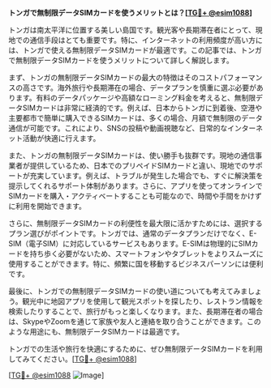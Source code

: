 **トンガで無制限データSIMカードを使うメリットとは？[[TG💪+ @esim1088](https://t.me/s/esim1088)]**

トンガは南太平洋に位置する美しい島国です。観光客や長期滞在者にとって、現地での通信手段はとても重要です。特に、インターネットの利用頻度が高い方には、トンガで使える無制限データSIMカードが最適です。この記事では、トンガで無制限データSIMカードを使うメリットについて詳しく解説します。

まず、トンガの無制限データSIMカードの最大の特徴はそのコストパフォーマンスの高さです。海外旅行や長期滞在の場合、データプランを慎重に選ぶ必要があります。有料のデータパッケージや高額なローミング料金を考えると、無制限データSIMカードは非常に経済的です。例えば、日本からトンガに到着後、空港や主要都市で簡単に購入できるSIMカードは、多くの場合、月額で無制限のデータ通信が可能です。これにより、SNSの投稿や動画視聴など、日常的なインターネット活動が快適に行えます。

また、トンガの無制限データSIMカードは、使い勝手も抜群です。現地の通信事業者が提供しているため、日本でのプリペイドSIMカードと違い、現地でのサポートが充実しています。例えば、トラブルが発生した場合でも、すぐに解決策を提示してくれるサポート体制があります。さらに、アプリを使ってオンラインでSIMカードを購入・アクティベートすることも可能なので、時間や手間をかけずに利用を開始できます。

さらに、無制限データSIMカードの利便性を最大限に活かすためには、選択するプラン選びがポイントです。トンガでは、通常のデータプランだけでなく、E-SIM（電子SIM）に対応しているサービスもあります。E-SIMは物理的にSIMカードを持ち歩く必要がないため、スマートフォンやタブレットをよりスムーズに使用することができます。特に、頻繁に国を移動するビジネスパーソンには便利です。

最後に、トンガでの無制限データSIMカードの使い道についても考えてみましょう。観光中に地図アプリを使用して観光スポットを探したり、レストラン情報を検索したりすることで、旅行がもっと楽しくなります。また、長期滞在者の場合は、SkypeやZoomを通じて家族や友人と連絡を取り合うことができます。このような用途にも、無制限データSIMカードは最適です。

トンガでの生活や旅行を快適にするために、ぜひ無制限データSIMカードを利用してみてください。[[TG💪+ @esim1088](https://t.me/s/esim1088)]

[[TG💪+ @esim1088](https://t.me/s/esim1088) ![Image](https://i.postimg.cc/Y0z9fWf4/image.png)]